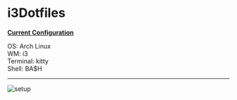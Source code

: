 # i3Dotfiles

<b><u>Current Configuration</u></b>

OS: Arch Linux  
WM: i3  
Terminal: kitty  
Shell: BA$H
<hr>

![setup](https://github.com/tkofb/i3Dotfiles/assets/76191883/155aead7-a328-4781-b92f-72c66f7ce5f2)
